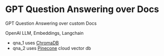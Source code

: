 # GPT Question Answering over Docs

GPT Question Answering over custom Docs

OpenAI LLM, Embeddings, Langchain

- qna_1 uses [ChromaDB](https://www.trychroma.com/)
- qna_2 uses [Pinecone](https://pinecone.io/) cloud vector db
